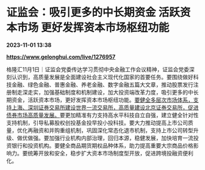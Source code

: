 # 证监会：吸引更多的中长期资金 活跃资本市场 更好发挥资本市场枢纽功能

**2023-11-01 13:38**

**https://www.gelonghui.com/live/1276957**

格隆汇11月1日｜证监会党委传达学习贯彻中央金融工作会议精神，证监会党委深刻认识到，高质量发展是全面建设社会主义现代化国家的首要任务。要围绕做好科技金融、绿色金融、普惠金融、养老金融、数字金融五篇大文章，推动股票发行注册制走深走实，加强基础制度和机制建设，加大投资端改革力度，吸引更多的中长期资金，活跃资本市场，更好发挥资本市场枢纽功能。<u>要健全多层次市场体系，支持上海、深圳证券交易所建设世界一流交易所，高质量建设北京证券交易所，促进债券市场高质量发展。</u>要更加精准有力支持高水平科技自立自强，建立健全针对性支持机制，引导私募股权创投基金投早投小投科技。要大力推动提高上市公司质量，优化再融资和并购重组机制，巩固深化常态化退市机制，支持上市公司转型升级、做优做强。要加强行业机构内部治理，回归本源，稳健发展，加快培育一流投资银行和投资机构。要健全商品期货期权品种体系，助力提高重要大宗商品价格影响力。要统筹开放和安全，稳步扩大资本市场制度型开放，促进跨境投融资便利化。